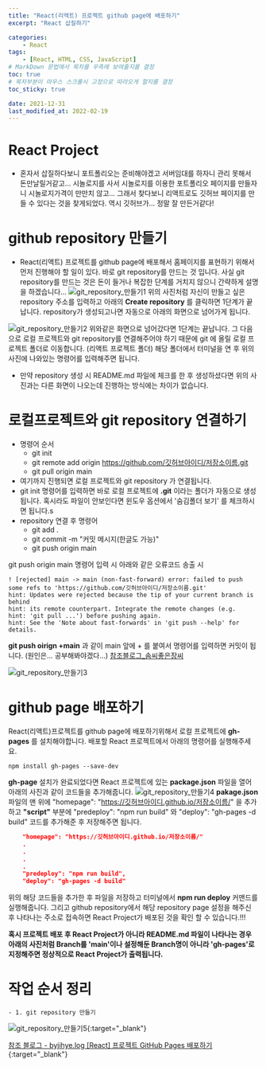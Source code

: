 ```yaml
---
title: "React(리액트) 프로젝트 github page에 배포하기"
excerpt: "React 삽질하기"

categories:
    - React
tags:
    - [React, HTML, CSS, JavaScript]
# MarkDown 문법에서 목차를 우측에 보여줄지를 결정
toc: true
# 목차부분이 마우스 스크롤시 고정으로 따라오게 할지를 결정
toc_sticky: true

date: 2021-12-31
last_modified_at: 2022-02-19
---
```


# React Project
- 혼자서 삽질하다보니 포트폴리오는 준비해야겠고 서버임대를 하자니 관리 못해서 돈만날릴거같고... 시놀로지를 사서 시놀로지를 이용한 포트폴리오 페이지를 만들자니 시놀로지가격이 만만치 않고... 그래서 찾다보니 리액트로도 깃허브 페이지를 만들 수 있다는 것을 찾게되었다. 역시 깃허브가... 정말 잘 만든거같다!

# github repository 만들기
- React(리액트) 프로젝트를 github page에 배포해서 홈페이지를 표현하기 위해서 먼저 진행해야 할 일이 있다. 바로 git repository를 만드는 것 입니다. 사실 git repository를 만드는 것은 돈이 들거나 복잡한 단계를 거치지 않으니 간략하게 설명을 하겠습니다...
![git_repository_만들기1](https://cdn.jsdelivr.net/gh/kkt9102/blog_img/20211229_posts/img1.png)
위의 사진처럼 자신이 만들고 싶은 repository 주소를 입력하고 아래의 **Create repository** 를 클릭하면 1단계가 끝납니다. repository가 생성되고나면 자동으로 아래의 화면으로 넘어가게 됩니다.


![git_repository_만들기2](https://cdn.jsdelivr.net/gh/kkt9102/blog_img/20211229_posts/img2.png)
위와같은 화면으로 넘어갔다면 1단계는 끝납니다. 그 다음으로 로컬 프로젝트와 git repository를 연결해주어야 하기 때문에 git 에 올릴 로컬 프로젝트 폴더로 이동합니다. (리액트 프로젝트 폴더) 해당 폴더에서 터미널을 연 후 위의 사진에 나와있는 명령어를 입력해주면 됩니다.

- 만약 repository 생성 시 README.md 파일에 체크를 한 후 생성하셨다면 위의 사진과는 다른 화면이 나오는데 진행하는 방식에는 차이가 없습니다.

# 로컬프로젝트와 git repository 연결하기

- 명령어 순서
    - git init
    - git remote add origin https://github.com/깃허브아이디/저장소이름.git
    - git pull origin main
- 여기까지 진행되면 로컬 프로젝트와 git repository 가 연결됩니다.
- git init 명령어를 입력하면 바로 로컬 프로젝트에 **.git** 이라는 폴더가 자동으로 생성됩니다. 혹시라도 파일이 안보인다면 윈도우 옵션에서 '숨김폴더 보기' 를 체크하시면 됩니다.s
- repository 연결 후 명령어
    - git add .
    - git commit -m "커밋 메시지(한글도 가능)"
    - git push origin main

git push origin main 명령어 입력 시 아래와 같은 오류코드 송출 시
```console
! [rejected] main -> main (non-fast-forward) error: failed to push some refs to 'https://github.com/깃허브아이디/저장소이름.git' 
hint: Updates were rejected because the tip of your current branch is behind
hint: its remote counterpart. Integrate the remote changes (e.g.
hint: 'git pull ...') before pushing again.
hint: See the 'Note about fast-forwards' in 'git push --help' for details.
```
**git push oirign +main** 과 같이 main 앞에 + 를 붙여서 명령어를 입력하면 커밋이 됩니다. (원인은... 공부해봐야겠다...)
[참조블로그_솜씨좋은장씨](https://somjang.tistory.com/entry/Git-rejected-master-master-non-fast-forward-%ED%95%B4%EA%B2%B0-%EB%B0%A9%EB%B2%95)

![git_repository_만들기3](https://cdn.jsdelivr.net/gh/kkt9102/blog_img/20211229_posts/img4.png)


# github page 배포하기
React(리액트)프로젝트를 github page에 배포하기위해서 로컬 프로젝트에 **gh-pages** 를 설치해야합니다. 배포할 React 프로젝트에서 아래의 명령어를 실행해주세요.
```console
npm install gh-pages --save-dev
```
**gh-page** 설치가 완료되었다면 React 프로젝트에 있는 **package.json** 파일을 열어 아래의 사진과 같이 코드들을 추가해줍니다.
![git_repository_만들기4](https://cdn.jsdelivr.net/gh/kkt9102/blog_img/20211229_posts/img5.png)
**pakage.json** 파일의 맨 위에 "homepage": "https://깃허브아이디.github.io/저장소이름/" 을 추가하고 **"script"** 부분에 "predeploy": "npm run build" 와 "deploy": "gh-pages -d build" 코드를 추가해준 후 저장해주면 됩니다.

```json
    "homepage": "https://깃허브아이디.github.io/저장소이름/"
    .
    .
    .
    .
    "predeploy": "npm run build",
    "deploy": "gh-pages -d build"
```
위의 해당 코드들을 추가한 후 파일을 저장하고 터미널에서 **npm run deploy** 커맨드를 실행해줍니다.  그리고 github repository에서 해당 repository page 설정을 해주신 후 나타나는 주소로 접속하면 React Project가 배포된 것을 확인 할 수 있습니다.!!!

**혹시 프로젝트 배포 후 React Project가 아니라 README.md 파일이 나타나는 경우 아래의 사진처럼 Branch를 'main'이나 설정해둔 Branch명이 아니라 'gh-pages'로 지정해주면 정상적으로 React Project가 출력됩니다.**

# 작업 순서 정리
    - 1. git repository 만들기

![git_repository_만들기5](https://cdn.jsdelivr.net/gh/kkt9102/blog_img/20211229_posts/img6.png){:target="_blank"}

[참조 블로그 - byjihye.log [React] 프로젝트 GitHub Pages 배포하기](https://velog.io/@byjihye/react-github-pages){:target="_blank"}
